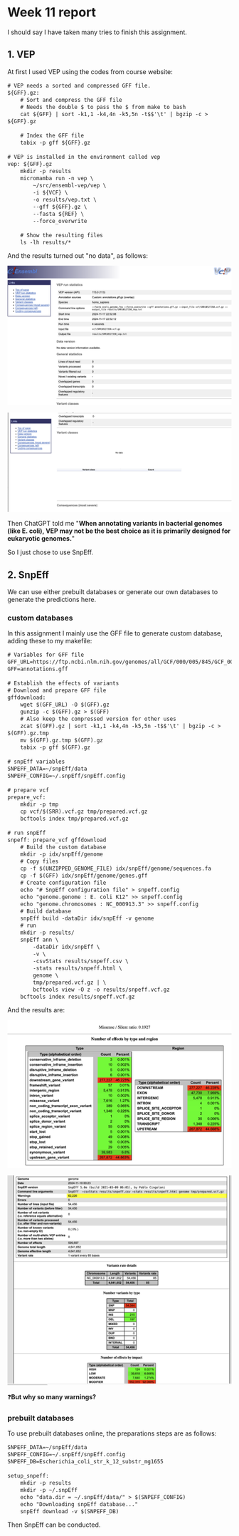 # Week 11 report

I should say I have taken many tries to finish this assignment.

## 1. VEP

At first I used VEP using the codes from course website:

```
# VEP needs a sorted and compressed GFF file.
${GFF}.gz:
    # Sort and compress the GFF file
    # Needs the double $ to pass the $ from make to bash
    cat ${GFF} | sort -k1,1 -k4,4n -k5,5n -t$$'\t' | bgzip -c > ${GFF}.gz

    # Index the GFF file
    tabix -p gff ${GFF}.gz

# VEP is installed in the environment called vep
vep: ${GFF}.gz
    mkdir -p results
    micromamba run -n vep \
        ~/src/ensembl-vep/vep \
        -i ${VCF} \
        -o results/vep.txt \
        --gff ${GFF}.gz \
        --fasta ${REF} \
        --force_overwrite 

    # Show the resulting files
    ls -lh results/*
```

And the results turned out "no data", as follows:

![](https://github.com/Lulutiger2023/Applied_Bioinfo/blob/main/week11/1_VEPresult.jpg)

![](https://github.com/Lulutiger2023/Applied_Bioinfo/blob/main/week11/2_VEPresult.jpg)

Then ChatGPT told me "**When annotating variants in bacterial genomes (like E. coli), VEP may not be the best choice as it is primarily designed for eukaryotic genomes.**"

So I just chose to use SnpEff.

## 2. SnpEff

We can use either prebuilt databases or generate our own databases to generate the predictions here. 

### custom databases

In this assignment I mainly use the GFF file to generate custom database, adding these to my makefile:

```
# Variables for GFF file
GFF_URL=https://ftp.ncbi.nlm.nih.gov/genomes/all/GCF/000/005/845/GCF_000005845.2_ASM584v2/GCF_000005845.2_ASM584v2_genomic.gff.gz
GFF=annotations.gff

# Establish the effects of variants
# Download and prepare GFF file
gffdownload:
	wget $(GFF_URL) -O $(GFF).gz
	gunzip -c $(GFF).gz > $(GFF)
	# Also keep the compressed version for other uses
	zcat $(GFF).gz | sort -k1,1 -k4,4n -k5,5n -t$$'\t' | bgzip -c > $(GFF).gz.tmp
	mv $(GFF).gz.tmp $(GFF).gz
	tabix -p gff $(GFF).gz

# snpEff variables
SNPEFF_DATA=~/snpEff/data
SNPEFF_CONFIG=~/.snpEff/snpEff.config

# prepare vcf
prepare_vcf:
	mkdir -p tmp
	cp vcf/$(SRR).vcf.gz tmp/prepared.vcf.gz
	bcftools index tmp/prepared.vcf.gz

# run snpEff
snpeff: prepare_vcf gffdownload
	# Build the custom database
	mkdir -p idx/snpEff/genome
	# Copy files
	cp -f $(UNZIPPED_GENOME_FILE) idx/snpEff/genome/sequences.fa
	cp -f $(GFF) idx/snpEff/genome/genes.gff
	# Create configuration file  
	echo "# SnpEff configuration file" > snpeff.config
	echo "genome.genome : E. coli K12" >> snpeff.config
	echo "genome.chromosomes : NC_000913.3" >> snpeff.config
	# Build database
	snpEff build -dataDir idx/snpEff -v genome
	# run
	mkdir -p results/
	snpEff ann \
		-dataDir idx/snpEff \
		-v \
		-csvStats results/snpeff.csv \
		-stats results/snpeff.html \
		genome \
		tmp/prepared.vcf.gz | \
		bcftools view -O z -o results/snpeff.vcf.gz
	bcftools index results/snpeff.vcf.gz

```

And the results are:

![](https://github.com/Lulutiger2023/Applied_Bioinfo/blob/main/week11/3_Snpgff.jpg)

![](https://github.com/Lulutiger2023/Applied_Bioinfo/blob/main/week11/4_Snpgff.jpg)

❓**But why so many warnings?**

### prebuilt databases

To use prebuilt databases online, the preparations steps are as follows:

```
SNPEFF_DATA=~/snpEff/data
SNPEFF_CONFIG=~/.snpEff/snpEff.config
SNPEFF_DB=Escherichia_coli_str_k_12_substr_mg1655

setup_snpeff:
	mkdir -p results
	mkdir -p ~/.snpEff
	echo "data.dir = ~/.snpEff/data/" > $(SNPEFF_CONFIG)
	echo "Downloading snpEff database..."
	snpEff download -v $(SNPEFF_DB)
```

Then SnpEff can be conducted.